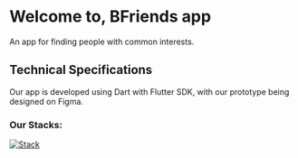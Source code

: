 # Welcome to, BFriends app
An app for finding people with common interests.

## Technical Specifications
Our app is developed using Dart with Flutter SDK, with our prototype being designed on Figma.

### Our Stacks:
[![Stack](https://skillicons.dev/icons?i=dart,flutter,figma)]()
